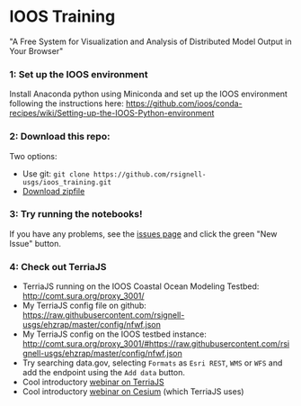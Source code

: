 # IOOS Training

"A Free System for Visualization and Analysis of Distributed Model Output in Your Browser"

### 1: Set up the IOOS environment
Install Anaconda python using Miniconda and set up the IOOS environment following the instructions here:
https://github.com/ioos/conda-recipes/wiki/Setting-up-the-IOOS-Python-environment

### 2: Download this repo:
Two options:
* Use git: `git clone https://github.com/rsignell-usgs/ioos_training.git`
* [Download zipfile](https://github.com/rsignell-usgs/ioos_training/archive/master.zip)

### 3: Try running the notebooks!
If you have any problems, see the [issues page](https://github.com/rsignell-usgs/ioos_training/issues) and click the green "New Issue" button.

### 4: Check out TerriaJS
* TerriaJS running on the IOOS Coastal Ocean Modeling Testbed: http://comt.sura.org/proxy_3001/
* My TerriaJS config file on github: https://raw.githubusercontent.com/rsignell-usgs/ehzrap/master/config/nfwf.json
* My TerriaJS config on the IOOS testbed instance: http://comt.sura.org/proxy_3001/#https://raw.githubusercontent.com/rsignell-usgs/ehzrap/master/config/nfwf.json
* Try searching data.gov, selecting `Formats` as `Esri REST`, `WMS` or `WFS` and add the endpoint using the `Add data` button.
* Cool introductory [webinar on TerriaJS](https://www.youtube.com/playlist?list=PLwZr38uPmCbTn8BxpRXaipBmycYL21hCI)
* Cool introductory [webinar on Cesium](https://www.youtube.com/watch?v=cEXneKlofbc) (which TerriaJS uses)

